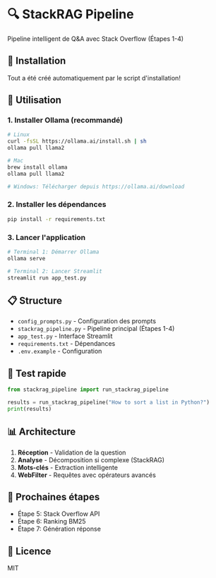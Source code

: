 # 🔍 StackRAG Pipeline

Pipeline intelligent de Q&A avec Stack Overflow (Étapes 1-4)

## 🚀 Installation

Tout a été créé automatiquement par le script d'installation!

## 🎯 Utilisation

### 1. Installer Ollama (recommandé)

```bash
# Linux
curl -fsSL https://ollama.ai/install.sh | sh
ollama pull llama2

# Mac
brew install ollama
ollama pull llama2

# Windows: Télécharger depuis https://ollama.ai/download
```

### 2. Installer les dépendances

```bash
pip install -r requirements.txt
```

### 3. Lancer l'application

```bash
# Terminal 1: Démarrer Ollama
ollama serve

# Terminal 2: Lancer Streamlit
streamlit run app_test.py
```

## 📋 Structure

- `config_prompts.py` - Configuration des prompts
- `stackrag_pipeline.py` - Pipeline principal (Étapes 1-4)
- `app_test.py` - Interface Streamlit
- `requirements.txt` - Dépendances
- `.env.example` - Configuration

## 🧪 Test rapide

```python
from stackrag_pipeline import run_stackrag_pipeline

results = run_stackrag_pipeline("How to sort a list in Python?")
print(results)
```

## 📊 Architecture

1. **Réception** - Validation de la question
2. **Analyse** - Décomposition si complexe (StackRAG)
3. **Mots-clés** - Extraction intelligente
4. **WebFilter** - Requêtes avec opérateurs avancés

## 🔮 Prochaines étapes

- Étape 5: Stack Overflow API
- Étape 6: Ranking BM25
- Étape 7: Génération réponse

## 📝 Licence

MIT
